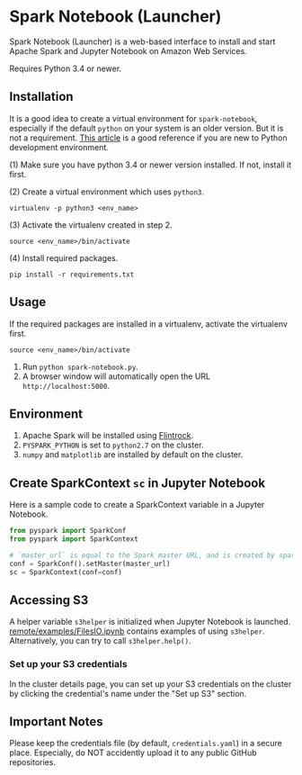 # Spark Notebook (Launcher)

Spark Notebook (Launcher) is a web-based interface to install and start
Apache Spark and Jupyter Notebook on Amazon Web Services.

Requires Python 3.4 or newer.


## Installation

It is a good idea to create a virtual environment for `spark-notebook`, especially
if the default `python` on your system is an older version. But it is not a
requirement. [This article](https://hackercodex.com/guide/python-development-environment-on-mac-osx/)
is a good reference if you are new to Python development environment.

(1) Make sure you have python 3.4 or newer version installed. If not, install it first.

(2) Create a virtual environment which uses `python3`.
```
virtualenv -p python3 <env_name>
```
(3) Activate the virtualenv created in step 2.
```
source <env_name>/bin/activate
```
(4) Install required packages.
```
pip install -r requirements.txt
```


## Usage

If the required packages are installed in a virtualenv, activate the virtualenv first.
```
source <env_name>/bin/activate
```
1. Run `python spark-notebook.py`.
2. A browser window will automatically open the URL `http://localhost:5000`.


## Environment

1. Apache Spark will be installed using [Flintrock](https://github.com/nchammas/flintrock).
2. `PYSPARK_PYTHON` is set to `python2.7` on the cluster.
3. `numpy` and `matplotlib` are installed by default on the cluster.


## Create SparkContext `sc` in Jupyter Notebook

Here is a sample code to create a SparkContext variable in a Jupyter Notebook.
```python
from pyspark import SparkConf
from pyspark import SparkContext

# `master_url` is equal to the Spark master URL, and is created by spark-notebook
conf = SparkConf().setMaster(master_url)
sc = SparkContext(conf=conf)
```


## Accessing S3

A helper variable `s3helper` is initialized when Jupyter Notebook is launched.
[remote/examples/FilesIO.ipynb](https://github.com/arapat/spark-notebook/blob/master/remote/examples/FilesIO.ipynb)
contains examples of using `s3helper`. Alternatively, you can try to call `s3helper.help()`.

### Set up your S3 credentials

In the cluster details page, you can set up your S3 credentials on the cluster by clicking the credential's name under the "Set up S3" section.


## Important Notes

Please keep the credentials file (by default, `credentials.yaml`) in a secure
place. Especially, do NOT accidently upload it to any public GitHub repositories.
